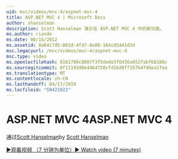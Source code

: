 ```yaml
---
uid: mvc/videos/mvc-4/aspnet-mvc-4
title: ASP.NET MVC 4 | Microsoft Docs
author: shanselman
description: Scott Hanselman 演示在 ASP.NET MVC 4 中的新功能。
ms.author: riande
ms.date: 08/15/2012
ms.assetid: 8a6417d5-801d-4fd7-8a06-164cd5441d3d
msc.legacyurl: /mvc/videos/mvc-4/aspnet-mvc-4
msc.type: video
ms.openlocfilehash: 6161786c8007f3f5dede3f6d36a6527abf68186c
ms.sourcegitcommit: 0f1119340e4464720cfd16d0ff15764746ea1fea
ms.translationtype: MT
ms.contentlocale: zh-CN
ms.lasthandoff: 04/17/2019
ms.locfileid: "59421922"
---
```

# <a name="aspnet-mvc-4"></a><span data-ttu-id="2a8f9-103">ASP.NET MVC 4</span><span class="sxs-lookup"><span data-stu-id="2a8f9-103">ASP.NET MVC 4</span></span>

<span data-ttu-id="2a8f9-104">通过[Scott Hanselman](https://github.com/shanselman)</span><span class="sxs-lookup"><span data-stu-id="2a8f9-104">by [Scott Hanselman](https://github.com/shanselman)</span></span>

[<span data-ttu-id="2a8f9-105">&#9654;观看视频 （7 分钟为单位）</span><span class="sxs-lookup"><span data-stu-id="2a8f9-105">&#9654; Watch video (7 minutes)</span></span>](https://channel9.msdn.com/Blogs/ASP-NET-Site-Videos/aspnet-mvc-4)
